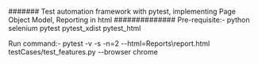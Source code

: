 ####### Test automation framework with pytest, implementing Page Object Model, Reporting in html ##############
Pre-requisite:-
python
selenium
pytest
pytest_xdist
pytest_html

Run command:- pytest -v -s -n=2 --html=Reports\report.html testCases/test_features.py --browser chrome

